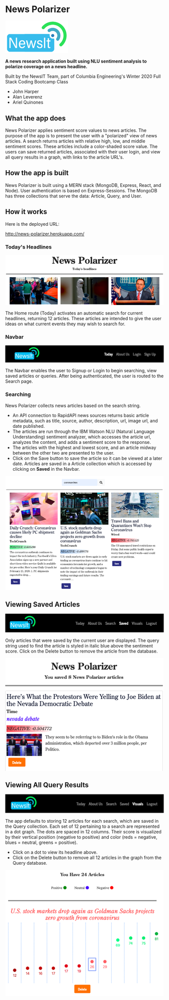 # News Polarizer

<img src='client/src/assets/images/newsit.png' width='200px'>

**A news research application built using NLU sentiment analysis to polarize coverage on a news headline.**

Built by the NewsIT Team, part of Columbia Engineering's Winter 2020 Full Stack Coding Bootcamp Class

* John Harper
* Alan Leverenz
* Ariel Quinones

## What the app does

News Polarizer applies sentiment score values to news articles. The purpose of the app is to present the user with a "polarized" view of news articles. A search returns articles with relative high, low, and middle sentiment scores. These articles include a color-shaded score value. The users can save returned articles, associated with their user login, and view all query results in a graph, with links to the article URL's.

## How the app is built

News Polarizer is built using a MERN stack (MongoDB, Express, React, and Node). User authentication is based on Express-Sessions. The MongoDB has three collections that serve the data: Article, Query, and User.

## How it works

Here is the deployed URL:

<http://news-polarizer.herokuapp.com/>

### Today's Headlines

![](client/src/assets/images/today_headlines.png)

The Home route (Today) activates an automatic search for current headlines, returning 12 articles. These articles are intended to give the user ideas on what current events they may wish to search for.

### Navbar

![](client/src/assets/images/navbar.png)

The Navbar enables the user to Signup or Login to begin searching, view saved articles or queries. After being authenticated, the user is routed to the Search page.

### Searching

News Polarizer collects news articles based on the search string.

* An API connection to RapidAPI news sources returns basic article metadata, such as title, source, author, description, url, image url, and date published.
* The articles are run through the IBM Watson NLU (Natural Language Understanding) sentiment analyzer, which accesses the article url, analyzes the content, and adds a sentiment score to the response.
* The articles with the highest and lowest score, and an article midway between the other two are presented to the user.
* Click on the Save button to save the article so it can be viewed at a later date. Articles are saved in a Article collection which is accessed by clicking on **Saved** in the Navbar.
  
![](client/src/assets/images/search_page.png)

## Viewing Saved Articles

![](client/src/assets/images/Navbar_Saved.png)

Only articles that were saved by the current user are displayed. The query string used to find the article is styled in italic blue above the sentiment score. Click on the Delete button to remove the article from the database.

![](client/src/assets/images/saved_page.png)

## Viewing All Query Results

![](client/src/assets/images/Navbar_Visuals.png)

The app defaults to storing 12 articles for each search, which are saved in the Query collection. Each set of 12 pertaining to a search are represented in a dot graph. The dots are spaced in 12 columns. Their score is visualized by their vertical position (negative to positive) and color (reds = negative, blues = neutral, greens = positive).

* Click on a dot to view its headline above.
* Click on the Delete button to remove all 12 articles in the graph from the Query database.

![](client/src/assets/images/visuals_page.png)
